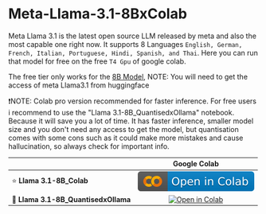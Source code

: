 # Meta-Llama-3.1-8BxColab

Meta Llama 3.1 is the latest open source LLM released by meta and also the most capable one right now. It supports 8 Languages `English, German, French, Italian, Portuguese, Hindi, Spanish, and Thai`. Here you can run that model for free on the free `T4 Gpu` of google colab.

The free tier only works for the [8B Model](https://huggingface.co/meta-llama/Meta-Llama-3.1-8B-Instruct), NOTE: You will need to get the access of meta Llama3.1 from huggingface

❗NOTE: Colab pro version recommended for faster inference. For free users i recommend to use the "Llama 3.1-8B_QuantisedxOllama" notebook. Because it will save you a lot of time. It has faster inference, smaller model size and you don't need any access to get the model, but quantisation comes with some cons such as it could make more mistakes and cause hallucination, so always check for important info.

| |Google Colab|
|:--|:-:|
| ⭐ **Llama 3.1-8B_Colab** | [![Open in Colab](https://github.com/73LIX/Meta-Llama-3.1-8BxColab/blob/main/asset/colab_logo.svg)](https://colab.research.google.com/drive/10c_GQ8wqVXuX5JciX0gHVstO0WHaUbqD?usp=sharing )
| 🌟 **Llama 3.1-8B_QuantisedxOllama** |  [![Open in Colab](https://raw.githubusercontent.com/hollowstrawberry/kohya-colab/main/assets/colab-badge.svg)](https://colab.research.google.com/drive/1S9q6cvH8y2WMml7pczg0Bl-VS6Le-jzZ?usp=sharing)
